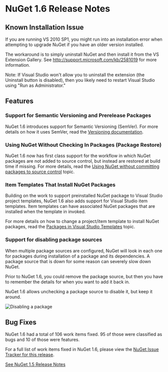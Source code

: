 ﻿# NuGet 1.6 Release Notes

## Known Installation Issue
If you are running VS 2010 SP1, you might run into an installation error when attempting to upgrade 
NuGet if you have an older version installed.

The workaround is to simply uninstall NuGet and then install it from the VS Extension Gallery.  See
<a href="http://support.microsoft.com/kb/2581019">http://support.microsoft.com/kb/2581019</a> for more information.

Note: If Visual Studio won't allow you to uninstall the extension (the Uninstall button is disabled),
then you likely need to restart Visual Studio using "Run as Administrator."

## Features

### Support for Semantic Versioning and Prerelease Packages
NuGet 1.6 introduces support for Semantic Versioning (SemVer). For more details on how it uses 
SemVer, read the [Versioning documentation](../Reference/Versioning).

### Using NuGet Without Checking In Packages (Package Restore)
NuGet 1.6 now has first class support for the workflow in which NuGet packages are not added 
to source control, but instead are restored at build time if missing. For more details, read 
the [Using NuGet without committing packages to source control](../Workflows/Using-NuGet-without-committing-packages) 
topic.

### Item Templates That Install NuGet Packages 
Building on the work to support preinstalled NuGet package to Visual Studio project templates, 
NuGet 1.6 also adds support for Visual Studio item templates. Item templates can have associated 
NuGet packages that are installed when the template in invoked.

For more details on how to change a project/item template to install NuGet packages, read the 
[Packages in Visual Studio Templates](../Reference/Packages-in-Visual-Studio-Templates) topic.

### Support for disabling package sources
When multiple package sources are configured, NuGet will look in each one for packages during 
installation of a package and its dependencies. A package source that is down for some reason 
can severely slow down NuGet.

Prior to NuGet 1.6, you could remove the package source, but then you have to remember the details 
for when you want to add it back in.

NuGet 1.6 allows unchecking a package source to disable it, but keep it around.

![Disabling a package](../Start-Here/images/package-source-with-disabled-source.png)

## Bug Fixes
NuGet 1.6 had a total of 106 work items fixed. 95 of those were classified as bugs and 10 of those were 
features.

For a full list of work items fixed in NuGet 1.6, please view the [NuGet Issue Tracker for this release](http://nuget.codeplex.com/workitem/list/advanced?keyword=&status=Closed&type=All&priority=All&release=NuGet%201.6&assignedTo=All&component=All&sortField=Votes&sortDirection=Descending&page=0).

[See NuGet 1.5 Release Notes](nuget-1.5)
